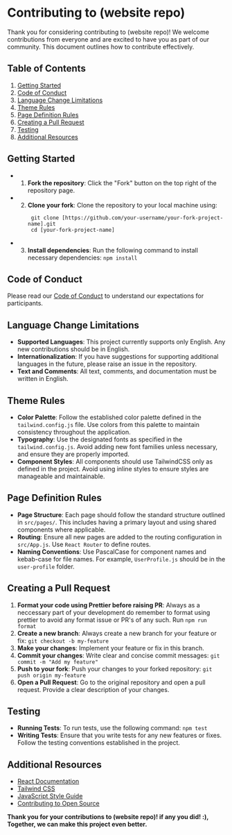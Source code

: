 # Contributing to (website repo)

Thank you for considering contributing to (website repo)!
We welcome contributions from everyone and are excited to have you as part of our community. This document outlines how to contribute effectively.

## Table of Contents

1. [Getting Started](#getting-started)
2. [Code of Conduct](#code-of-conduct)
3. [Language Change Limitations](#language-change-limitations)
4. [Theme Rules](#theme-rules)
5. [Page Definition Rules](#page-definition-rules)
6. [Creating a Pull Request](#creating-a-pull-request)
7. [Testing](#testing)
8. [Additional Resources](#additional-resources)

## Getting Started

-   1. **Fork the repository**: Click the "Fork" button on the top right of the repository page.
-   2. **Clone your fork**: Clone the repository to your local machine using:
        ```
         git clone [https://github.com/your-username/your-fork-project-name].git
         cd [your-fork-project-name]
        ```
-   3. **Install dependencies**: Run the following command to install necessary dependencies:
       `npm install`

## Code of Conduct

Please read our [Code of Conduct](CODE_OF_CONDUCT.md) to understand our expectations for participants.

## Language Change Limitations

-   **Supported Languages**: This project currently supports only English. Any new contributions should be in English.
-   **Internationalization**: If you have suggestions for supporting additional languages in the future, please raise an issue in the repository.
-   **Text and Comments**: All text, comments, and documentation must be written in English.

## Theme Rules

-   **Color Palette**: Follow the established color palette defined in the `tailwind.config.js` file. Use colors from this palette to maintain consistency throughout the application.
-   **Typography**: Use the designated fonts as specified in the `tailwind.config.js`. Avoid adding new font families unless necessary, and ensure they are properly imported.
-   **Component Styles**: All components should use TailwindCSS only as defined in the project. Avoid using inline styles to ensure styles are manageable and maintainable.

## Page Definition Rules

-   **Page Structure**: Each page should follow the standard structure outlined in `src/pages/`. This includes having a primary layout and using shared components where applicable.
-   **Routing**: Ensure all new pages are added to the routing configuration in `src/App.js`. Use `React Router` to define routes.
-   **Naming Conventions**: Use PascalCase for component names and kebab-case for file names. For example, `UserProfile.js` should be in the `user-profile` folder.

## Creating a Pull Request

1. **Format your code using Prettier before raising PR**: Always as a neccessary part of your development do remember to format using prettier to avoid any format issue or PR's of any such.
   Run `npm run format`
2. **Create a new branch**: Always create a new branch for your feature or fix:
   `git checkout -b my-feature`
3. **Make your changes**: Implement your feature or fix in this branch.
4. **Commit your changes**: Write clear and concise commit messages:
   `git commit -m "Add my feature"`
5. **Push to your fork**: Push your changes to your forked repository:
   `git push origin my-feature`
6. **Open a Pull Request**: Go to the original repository and open a pull request. Provide a clear description of your changes.

## Testing

-   **Running Tests**: To run tests, use the following command:
    `npm test`
-   **Writing Tests**: Ensure that you write tests for any new features or fixes. Follow the testing conventions established in the project.

## Additional Resources

-   [React Documentation](https://react.dev/)
-   [Tailwind CSS](https://tailwindcss.com/)
-   [JavaScript Style Guide](https://google.github.io/styleguide/jsguide.html)
-   [Contributing to Open Source](https://docs.github.com/en/get-started/exploring-projects-on-github/contributing-to-a-project)

**Thank you for your contributions to (website repo)! if any you did! :), Together, we can make this project even better.**
